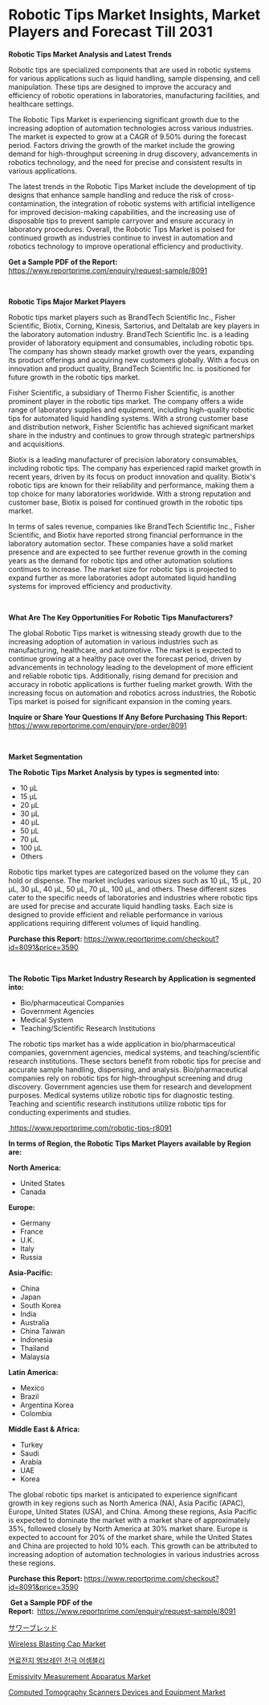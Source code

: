 <p><h1>Robotic Tips Market Insights, Market Players and Forecast Till 2031</h1></p><p><strong>Robotic Tips Market Analysis and Latest Trends</strong></p>
<p><p>Robotic tips are specialized components that are used in robotic systems for various applications such as liquid handling, sample dispensing, and cell manipulation. These tips are designed to improve the accuracy and efficiency of robotic operations in laboratories, manufacturing facilities, and healthcare settings.</p><p>The Robotic Tips Market is experiencing significant growth due to the increasing adoption of automation technologies across various industries. The market is expected to grow at a CAGR of 9.50% during the forecast period. Factors driving the growth of the market include the growing demand for high-throughput screening in drug discovery, advancements in robotics technology, and the need for precise and consistent results in various applications.</p><p>The latest trends in the Robotic Tips Market include the development of tip designs that enhance sample handling and reduce the risk of cross-contamination, the integration of robotic systems with artificial intelligence for improved decision-making capabilities, and the increasing use of disposable tips to prevent sample carryover and ensure accuracy in laboratory procedures. Overall, the Robotic Tips Market is poised for continued growth as industries continue to invest in automation and robotics technology to improve operational efficiency and productivity.</p></p>
<p><strong>Get a Sample PDF of the Report:&nbsp;</strong> <a href="https://www.reportprime.com/enquiry/request-sample/8091">https://www.reportprime.com/enquiry/request-sample/8091</a></p>
<p>&nbsp;</p>
<p><strong>Robotic Tips Major Market Players</strong></p>
<p><p>Robotic tips market players such as BrandTech Scientific Inc., Fisher Scientific, Biotix, Corning, Kinesis, Sartorius, and Deltalab are key players in the laboratory automation industry. BrandTech Scientific Inc. is a leading provider of laboratory equipment and consumables, including robotic tips. The company has shown steady market growth over the years, expanding its product offerings and acquiring new customers globally. With a focus on innovation and product quality, BrandTech Scientific Inc. is positioned for future growth in the robotic tips market.</p><p>Fisher Scientific, a subsidiary of Thermo Fisher Scientific, is another prominent player in the robotic tips market. The company offers a wide range of laboratory supplies and equipment, including high-quality robotic tips for automated liquid handling systems. With a strong customer base and distribution network, Fisher Scientific has achieved significant market share in the industry and continues to grow through strategic partnerships and acquisitions.</p><p>Biotix is a leading manufacturer of precision laboratory consumables, including robotic tips. The company has experienced rapid market growth in recent years, driven by its focus on product innovation and quality. Biotix's robotic tips are known for their reliability and performance, making them a top choice for many laboratories worldwide. With a strong reputation and customer base, Biotix is poised for continued growth in the robotic tips market.</p><p>In terms of sales revenue, companies like BrandTech Scientific Inc., Fisher Scientific, and Biotix have reported strong financial performance in the laboratory automation sector. These companies have a solid market presence and are expected to see further revenue growth in the coming years as the demand for robotic tips and other automation solutions continues to increase. The market size for robotic tips is projected to expand further as more laboratories adopt automated liquid handling systems for improved efficiency and productivity.</p></p>
<p>&nbsp;</p>
<p><strong>What Are The Key Opportunities For Robotic Tips Manufacturers?</strong></p>
<p><p>The global Robotic Tips market is witnessing steady growth due to the increasing adoption of automation in various industries such as manufacturing, healthcare, and automotive. The market is expected to continue growing at a healthy pace over the forecast period, driven by advancements in technology leading to the development of more efficient and reliable robotic tips. Additionally, rising demand for precision and accuracy in robotic applications is further fueling market growth. With the increasing focus on automation and robotics across industries, the Robotic Tips market is poised for significant expansion in the coming years.</p></p>
<p><strong>Inquire or Share Your Questions If Any Before Purchasing This Report:</strong> <a href="https://www.reportprime.com/enquiry/pre-order/8091">https://www.reportprime.com/enquiry/pre-order/8091</a></p>
<p>&nbsp;</p>
<p><strong>Market Segmentation</strong></p>
<p><strong>The Robotic Tips Market Analysis by types is segmented into:</strong></p>
<p><ul><li>10 µL</li><li>15 µL</li><li>20 µL</li><li>30 µL</li><li>40 µL</li><li>50 µL</li><li>70 µL</li><li>100 µL</li><li>Others</li></ul></p>
<p><p>Robotic tips market types are categorized based on the volume they can hold or dispense. The market includes various sizes such as 10 µL, 15 µL, 20 µL, 30 µL, 40 µL, 50 µL, 70 µL, 100 µL, and others. These different sizes cater to the specific needs of laboratories and industries where robotic tips are used for precise and accurate liquid handling tasks. Each size is designed to provide efficient and reliable performance in various applications requiring different volumes of liquid handling.</p></p>
<p><strong>Purchase this Report:&nbsp;</strong><a href="https://www.reportprime.com/checkout?id=8091&price=3590">https://www.reportprime.com/checkout?id=8091&price=3590</a></p>
<p>&nbsp;</p>
<p><strong>The Robotic Tips Market Industry Research by Application is segmented into:</strong></p>
<p><ul><li>Bio/pharmaceutical Companies</li><li>Government Agencies</li><li>Medical System</li><li>Teaching/Scientific Research Institutions</li></ul></p>
<p><p>The robotic tips market has a wide application in bio/pharmaceutical companies, government agencies, medical systems, and teaching/scientific research institutions. These sectors benefit from robotic tips for precise and accurate sample handling, dispensing, and analysis. Bio/pharmaceutical companies rely on robotic tips for high-throughput screening and drug discovery. Government agencies use them for research and development purposes. Medical systems utilize robotic tips for diagnostic testing. Teaching and scientific research institutions utilize robotic tips for conducting experiments and studies.</p></p>
<p><a href="https://www.reportprime.com/robotic-tips-r8091">&nbsp;https://www.reportprime.com/robotic-tips-r8091</a></p>
<p><strong>In terms of Region, the Robotic Tips Market Players available by Region are:</strong></p>
<p>
    <p> <strong> North America: </strong>
        <ul>
            <li>United States</li>
            <li>Canada</li>
        </ul>
        </p> 
    <p> <strong> Europe: </strong>
        <ul>
            <li>Germany</li>
            <li>France</li>
            <li>U.K.</li>
            <li>Italy</li>
            <li>Russia</li>
        </ul>
        </p> 
    <p> <strong> Asia-Pacific: </strong>
        <ul>
            <li>China</li>
            <li>Japan</li>
            <li>South Korea</li>
            <li>India</li>
            <li>Australia</li>
            <li>China Taiwan</li>
            <li>Indonesia</li>
            <li>Thailand</li>
            <li>Malaysia</li>
        </ul>
        </p> 
    <p> <strong> Latin America: </strong>
        <ul>
            <li>Mexico</li>
            <li>Brazil</li>
            <li>Argentina Korea</li>
            <li>Colombia</li>
        </ul>
        </p> 
    <p> <strong> Middle East & Africa: </strong>
        <ul>
            <li>Turkey</li>
            <li>Saudi</li>
            <li>Arabia</li>
            <li>UAE</li>
            <li>Korea</li>
        </ul>
    </p>
    </p>
<p><p>The global robotic tips market is anticipated to experience significant growth in key regions such as North America (NA), Asia Pacific (APAC), Europe, United States (USA), and China. Among these regions, Asia Pacific is expected to dominate the market with a market share of approximately 35%, followed closely by North America at 30% market share. Europe is expected to account for 20% of the market share, while the United States and China are projected to hold 10% each. This growth can be attributed to increasing adoption of automation technologies in various industries across these regions.</p></p>
<p><strong>Purchase this Report: </strong><a href="https://www.reportprime.com/checkout?id=8091&price=3590">https://www.reportprime.com/checkout?id=8091&price=3590</a></p>
<p>&nbsp;<strong>Get a Sample PDF of the Report:&nbsp;&nbsp;</strong><a href="https://www.reportprime.com/enquiry/request-sample/8091">https://www.reportprime.com/enquiry/request-sample/8091</a></p>
<p><strong></strong></p>
<p><p><a href="https://github.com/RaeJenkins1952/Market-Research-Report-List-1/blob/main/454743776987.md">サワーブレッド</a></p><p><a href="https://www.linkedin.com/pulse/wireless-blasting-cap-market-size-cagr-trends-2024-2030-puube">Wireless Blasting Cap Market</a></p><p><a href="https://github.com/darrellockm3ytan895656/Market-Research-Report-List-1/blob/main/356133572824.md">연료전지 멤브레인 전극 어셈블리</a></p><p><a href="https://www.linkedin.com/pulse/emissivity-measurement-apparatus-market-report-reveals-latest-pqfhe">Emissivity Measurement Apparatus Market</a></p><p><a href="https://github.com/HarmonyBogan1944/Market-Research-Report-List-1/blob/main/computed-tomography-scanners-devices-and-equipment-market.md">Computed Tomography Scanners Devices and Equipment Market</a></p></p>